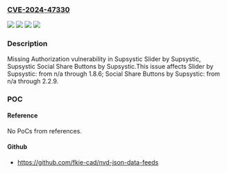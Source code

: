 ### [CVE-2024-47330](https://cve.mitre.org/cgi-bin/cvename.cgi?name=CVE-2024-47330)
![](https://img.shields.io/static/v1?label=Product&message=Slider%20by%20Supsystic&color=blue)
![](https://img.shields.io/static/v1?label=Product&message=Social%20Share%20Buttons%20by%20Supsystic&color=blue)
![](https://img.shields.io/static/v1?label=Version&message=n%2Fa%3C%3D%202.2.9%20&color=brighgreen)
![](https://img.shields.io/static/v1?label=Vulnerability&message=CWE-862%20Missing%20Authorization&color=brighgreen)

### Description

Missing Authorization vulnerability in Supsystic Slider by Supsystic, Supsystic Social Share Buttons by Supsystic.This issue affects Slider by Supsystic: from n/a through 1.8.6; Social Share Buttons by Supsystic: from n/a through 2.2.9.

### POC

#### Reference
No PoCs from references.

#### Github
- https://github.com/fkie-cad/nvd-json-data-feeds

